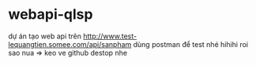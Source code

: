 # webapi-qlsp
dự án tạo web api trên http://www.test-lequangtien.somee.com/api/sanpham
dùng postman để test nhé
hihihi
roi sao nua => keo ve github destop nhe
